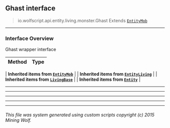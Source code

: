 ## Ghast __interface__

>io.wolfscript.api.entity.living.monster.Ghast
>Extends [`EntityMob`](EntityMob.md)

---

### Interface Overview

Ghast wrapper interface

Method | Type   
--- | :--- 
 |
__Inherited items from [`EntityMob`](EntityMob.md)__ |
 |
__Inherited items from [`EntityLiving`](..\EntityLiving.md)__ |
 |
__Inherited items from [`LivingBase`](..\LivingBase.md)__ |
 |
__Inherited items from [`Entity`](..\..\Entity.md)__ |











---



---


---


---


---


###### This file was system generated using custom scripts copyright (c) 2015 Mining Wolf.
	

